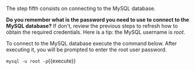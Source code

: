 The step fifth consists on connecting to the MySQL database. 

**Do you remember what is the password you need to use to connect to the MySQL database?** If don't, review the previous steps to refresh how to obtain the required credentials. Here is a tip: the MySQL username is *root*.

To connect to the MySQL database execute the command below. After executing it, you will be prompted to enter the root user password.

`mysql -u root -p`{{execute}}
